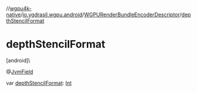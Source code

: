 //[wgpu4k-native](../../../index.md)/[io.ygdrasil.wgpu.android](../index.md)/[WGPURenderBundleEncoderDescriptor](index.md)/[depthStencilFormat](depth-stencil-format.md)

# depthStencilFormat

[android]\

@[JvmField](https://kotlinlang.org/api/core/kotlin-stdlib/kotlin.jvm/-jvm-field/index.html)

var [depthStencilFormat](depth-stencil-format.md): [Int](https://kotlinlang.org/api/core/kotlin-stdlib/kotlin/-int/index.html)